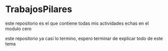 # TrabajosPilares
este repositorio es el que contiene todas mis actividades echas en el modulo cero 

este repositorio ya casi lo termino, espero terminar de explicar todo de este tema 


